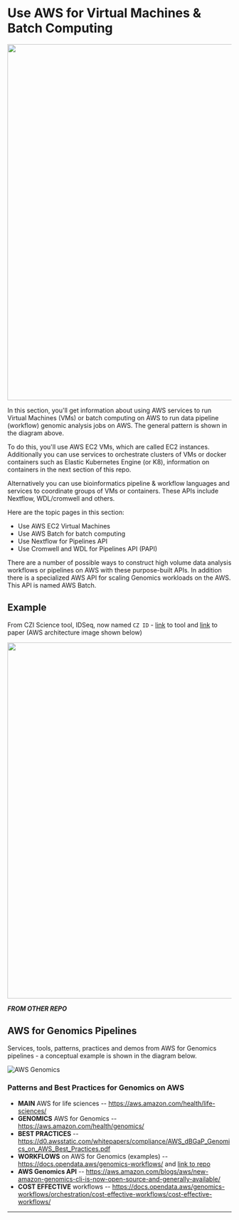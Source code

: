 # Use AWS for Virtual Machines & Batch Computing

<img src="https://github.com/lynnlangit/aws-for-bioinformatics/blob/main/3_VMs_%26_Batch-LYNN/images/pipeline-arch.png" width=800>

In this section, you'll get information about using AWS services to run Virtual Machines (VMs) or batch computing on AWS to run data pipeline (workflow) genomic analysis jobs on AWS.  The general pattern is shown in the diagram above.  

To do this, you'll use AWS EC2 VMs, which are called EC2 instances.  Additionally you can use services to orchestrate clusters of VMs or docker containers such as Elastic Kubernetes Engine (or K8), information on containers in the next section of this repo. 

Alternatively you can use bioinformatics pipeline & workflow languages and services to coordinate groups of VMs or containers.  These APIs include Nextflow, WDL/cromwell and others.

Here are the topic pages in this section:

- Use AWS EC2 Virtual Machines
- Use AWS Batch for batch computing
- Use Nextflow for Pipelines API
- Use Cromwell and WDL for Pipelines API (PAPI)

There are a number of possible ways to construct high volume data analysis workflows or pipelines on AWS with these purpose-built APIs.  In addition there is a specialized AWS API for scaling Genomics workloads on the AWS. This API is named AWS Batch.

## Example

From CZI Science tool, IDSeq, now named `CZ ID` - [link](https://czid.org/) to tool and [link](https://academic.oup.com/gigascience/article/9/10/giaa111/5918865) to paper (AWS architecture image shown below)

<img src="https://github.com/lynnlangit/aws-for-bioinformatics/blob/main/3_VMs_%26_Batch-LYNN/images/idseq-czi-aws.png" width=800>

***FROM OTHER REPO***

## AWS for Genomics Pipelines
Services, tools, patterns, practices and demos from AWS for Genomics pipelines - a conceptual example is shown in the diagram below.  

![AWS Genomics](https://github.com/lynnlangit/TeamTeri/blob/master/Images/AWS-Genomics.png)

### Patterns and Best Practices for Genomics on AWS

* **MAIN** AWS for life sciences  -- https://aws.amazon.com/health/life-sciences/
* **GENOMICS** AWS for Genomics -- https://aws.amazon.com/health/genomics/
* **BEST PRACTICES** -- https://d0.awsstatic.com/whitepapers/compliance/AWS_dBGaP_Genomics_on_AWS_Best_Practices.pdf
* **WORKFLOWS** on AWS for Genomics (examples) -- https://docs.opendata.aws/genomics-workflows/ and [link to repo](https://github.com/aws-samples/aws-genomics-workflows)
* **AWS Genomics API** -- https://aws.amazon.com/blogs/aws/new-amazon-genomics-cli-is-now-open-source-and-generally-available/
* **COST EFFECTIVE** workflows -- https://docs.opendata.aws/genomics-workflows/orchestration/cost-effective-workflows/cost-effective-workflows/


* * *



